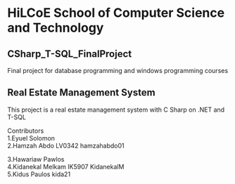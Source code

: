 # HiLCoE School of Computer Science and Technology

## CSharp_T-SQL_FinalProject 
Final project for database programming and windows programming courses 

## Real Estate Management System
  This project is a real estate management system with C Sharp on .NET and T-SQL
  






Contributors              
  1.Eyuel Solomon    
  2.Hamzah Abdo         LV0342      hamzahabdo01
  
  3.Hawariaw Pawlos       
  4.Kidanekal Melkam    IK5907      KidanekalM  
  5.Kidus Paulos                    kida21  
